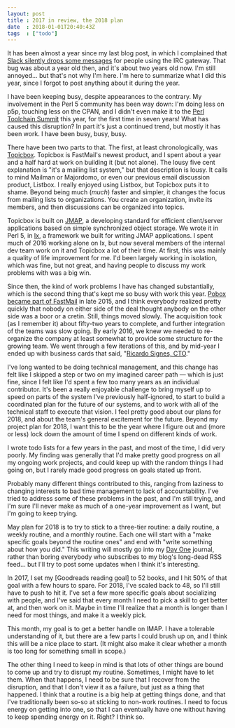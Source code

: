 ```yaml
---
layout: post
title : 2017 in review, the 2018 plan
date  : 2018-01-01T20:40:43Z
tags  : ["todo"]
---
```

It has been almost a year since my last blog post, in which I complained that
[Slack silently drops some
messages](https://rjbs.manxome.org/rubric/entry/2110) for people using the IRC
gateway.  That bug was about a year old then, and it's about two years old now.
I'm still annoyed… but that's not why I'm here.  I'm here to summarize what I
did this year, since I forgot to post anything about it during the year.

I have been keeping busy, despite appearances to the contrary.  My involvement
in the Perl 5 community has been way down: I'm doing less on p5p, touching less
on the CPAN, and I didn't even make it to the [Perl Toolchain
Summit](http://act.qa-hackathon.org/qa2017/) this year, for the first time in
seven years!  What has caused this disruption?  In part it's just a continued
trend, but mostly it has been work.  I have been busy, busy, busy.

There have been two parts to that.  The first, at least chronologically, was
[Topicbox](https://www.topicbox.com/).  Topicbox is FastMail's newest product,
and I spent about a year and a half hard at work on building it (but not
alone).  The lousy five cent explanation is "it's a mailing list system," but
that description is lousy.  It calls to mind Mailman or Majordomo, or even our
previous email discussion product, Listbox.  I really enjoyed using Listbox,
but Topicbox puts it to shame.  Beyond being much (*much*) faster and simpler,
it changes the focus from mailing lists to organizations.  You create an
organization, invite its members, and then discussions can be organized into
topics.

Topicbox is built on [JMAP](http://jmap.io/), a developing standard for
efficient client/server applications based on simple synchronized object
storage.  We wrote it in Perl 5, in [Ix](https://github.com/fastmail/Ix), a
framework we built for writing JMAP applications.  I spent much of 2016 working
alone on Ix, but now several members of the internal dev team work on it and
Topicbox a lot of their time.  At first, this was mainly a quality of life
improvement for me.  I'd been largely working in isolation, which was fine, but
not great, and having people to discuss my work problems with was a big win.

Since then, the kind of work problems I have has changed substantially, which
is the second thing that's kept me so busy with work this year.  [Pobox became
part of
FastMail](http://blog.pobox.com/2015/11/exciting-news-about-pobox-and-fastmail.html)
in late 2015, and I think everybody realized pretty quickly that nobody on
either side of the deal thought anybody on the other side was a boor or a
cretin.  Still, things moved slowly.  The acquisition took (as I remember it)
about fifty-two years to complete, and further integration of the teams was
slow going.  By early 2016, we knew we needed to re-organize the company at
least somewhat to provide some structure for the growing team.  We went through
a few iterations of this, and by mid-year I ended up with business cards that
said, "[Ricardo Signes,
CTO](https://blog.fastmail.com/2017/12/23/interview-rjbs/)."

I've long wanted to be doing technical management, and this change has felt
like I skipped a step or two on my imagined career path — which is just fine,
since I felt like I'd spent a few too many years as an individual contributor.
It's been a really enjoyable challenge to bring myself up to speed on parts of
the system I've previously half-ignored, to start to build a coordinated plan
for the future of our systems, and to work with all of the technical staff to
execute that vision.  I feel pretty good about our plans for 2018, and about
the team's general excitement for the future.  Beyond my project plan for 2018,
I want this to be the year where I figure out and (more or less) lock down the
amount of time I spend on different kinds of work.

I wrote todo lists for a few years in the past, and most of the time, I did
very poorly.  My finding was generally that I'd make pretty good progress on
all my ongoing work projects, and could keep up with the random things I had
going on, but I rarely made good progress on goals stated up front.

Probably many different things contributed to this, ranging from laziness to
changing interests to bad time management to lack of accountability.  I've
tried to address some of these problems in the past, and I'm still trying, and
I'm sure I'll never make as much of a one-year improvement as I want, but I'm
going to keep trying.

May plan for 2018 is to try to stick to a three-tier routine: a daily routine,
a weekly routine, and a monthly routine.  Each one will start with a "make
specific goals beyond the routine ones" and end with "write something about how
you did."  This writing will mostly go into my [Day One](http://dayoneapp.com/)
journal, rather than boring everybody who subscribes to my blog's long-dead RSS
feed… but I'll try to post some updates when I think it's interesting.

In 2017, I set my [Goodreads reading goal] to 52 books, and I hit 50% of that
goal with a few hours to spare.  For 2018, I've scaled back to 48, so I'll
still have to push to hit it.  I've set a few more specific goals about
socializing with people, and I've said that every month I need to pick a skill
to get better at, and then work on it.  Maybe in time I'll realize that a month
is longer than I need for most things, and make it a weekly pick.

This month, my goal is to get a better handle on IMAP.  I have a tolerable
understanding of it, but there are a few parts I could brush up on, and I think
this will be a nice place to start.  (It might also make it clear whether a
month is too long for something small in scope.)

The other thing I need to keep in mind is that lots of other things are bound
to come up and try to disrupt my routine.  Sometimes, I might have to let them.
When that happens, I need to be sure that I recover from the disruption, and
that I don't view it as a failure, but just as a thing that happened.  I think
that a routine is a big help at getting things done, and that I've
traditionally been so-so at sticking to non-work routines.  I need to focus
energy on getting into one, so that I can eventually have one without having to
keep spending energy on it.  Right?  I think so.

